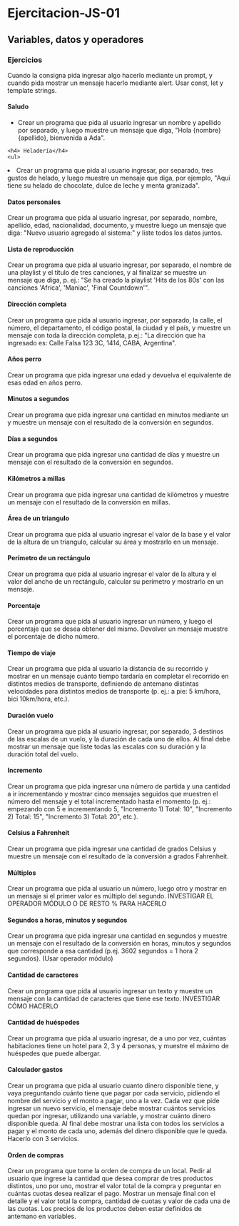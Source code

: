 # Ejercitacion-JS-01
<h2>Variables, datos y operadores</h2>

<h3>Ejercicios</h3>


Cuando la consigna pida ingresar algo hacerlo mediante un prompt, y cuando pida mostrar un mensaje hacerlo mediante alert. Usar const, let y template strings.

<h4>Saludo</h4>

<ul>
<li>Crear un programa que pida al usuario ingresar un nombre y apellido por separado, y luego muestre un mensaje que diga, "Hola {nombre} {apellido}, bienvenida a Ada".</li>
 
</ul>

    <h4> Heladería</h4>
    <ul>
<li>Crear un programa que pida al usuario ingresar, por separado, tres gustos de helado, y luego muestre un mensaje que diga, por ejemplo, "Aquí tiene su helado de chocolate, dulce de leche y menta granizada".</li></ul>
<h4>Datos personales</h4>

Crear un programa que pida al usuario ingresar, por separado, nombre, apellido, edad, nacionalidad, documento, y muestre luego un mensaje que diga: "Nuevo usuario agregado al sistema:" y liste todos los datos juntos.
<h4>Lista de reproducción</h4>

Crear un programa que pida al usuario ingresar, por separado, el nombre de una playlist y el título de tres canciones, y al finalizar se muestre un mensaje que diga, p. ej.: "Se ha creado la playlist 'Hits de los 80s' con las canciones 'Africa', 'Maniac', 'Final Countdown'".
<h4>Dirección completa</h4>

Crear un programa que pida al usuario ingresar, por separado, la calle, el número, el departamento, el código postal, la ciudad y el país, y muestre un mensaje con toda la dirección completa, p.ej.: "La dirección que ha ingresado es: Calle Falsa 123 3C, 1414, CABA, Argentina".
<h4>Años perro</h4>

Crear un programa que pida ingresar una edad y devuelva el equivalente de esas edad en años perro.
<h4>Minutos a segundos</h4>

Crear un programa que pida ingresar una cantidad en minutos mediante un y muestre un mensaje con el resultado de la conversión en segundos.
<h4>Días a segundos</h4>

Crear un programa que pida ingresar una cantidad de días y muestre un mensaje con el resultado de la conversión en segundos.
<h4>Kilómetros a millas</h4>

Crear un programa que pida ingresar una cantidad de kilómetros y muestre un mensaje con el resultado de la conversión en millas.
<h4>Área de un triangulo</h4>

Crear un programa que pida al usuario ingresar el valor de la base y el valor de la altura de un triangulo, calcular su área y mostrarlo en un mensaje.
<h4>Perímetro de un rectángulo</h4>

Crear un programa que pida al usuario ingresar el valor de la altura y el valor del ancho de un rectángulo, calcular su perímetro y mostrarlo en un mensaje.
<h4>Porcentaje</h4>

Crear un programa que pida al usuario ingresar un número, y luego el porcentaje que se desea obtener del mismo. Devolver un mensaje muestre el porcentaje de dicho número.
<h4>Tiempo de viaje</h4>

Crear un programa que pida al usuario la distancia de su recorrido y mostrar en un mensaje cuánto tiempo tardaría en completar el recorrido en distintos medios de transporte, definiendo de antemano distintas velocidades para distintos medios de transporte (p. ej.: a pie: 5 km/hora, bici 10km/hora, etc.).
<h4>Duración vuelo</h4>

Crear un programa que pida al usuario ingresar, por separado, 3 destinos de las escalas de un vuelo, y la duración de cada uno de ellos. Al final debe mostrar un mensaje que liste todas las escalas con su duración y la duración total del vuelo.
<h4>Incremento</h4>

Crear un programa que pida ingresar una número de partida y una cantidad a ir incrementando y mostrar cinco mensajes seguidos que muestren el número del mensaje y el total incrementado hasta el momento (p. ej.: empezando con 5 e incrementando 5, "Incremento 1) Total: 10", "Incremento 2) Total: 15", "Incremento 3) Total: 20", etc.).
<h4>Celsius a Fahrenheit</h4>

Crear un programa que pida ingresar una cantidad de grados Celsius y muestre un mensaje con el resultado de la conversión a grados Fahrenheit.
<h4>Múltiplos</h4>

Crear un programa que pida al usuario un número, luego otro y mostrar en un mensaje si el primer valor es múltiplo del segundo. INVESTIGAR EL OPERADOR MÓDULO O DE RESTO % PARA HACERLO
<h4>Segundos a horas, minutos y segundos</h4>

Crear un programa que pida ingresar una cantidad en segundos y muestre un mensaje con el resultado de la conversión en horas, minutos y segundos que corresponde a esa cantidad (p.ej. 3602 segundos = 1 hora 2 segundos). (Usar operador módulo)
<h4>Cantidad de caracteres</h4>

Crear un programa que pida al usuario ingresar un texto y muestre un mensaje con la cantidad de caracteres que tiene ese texto. INVESTIGAR CÓMO HACERLO
<h4>Cantidad de huéspedes</h4>

Crear un programa que pida al usuario ingresar, de a uno por vez, cuántas habitaciones tiene un hotel para 2, 3 y 4 personas, y muestre el máximo de huéspedes que puede albergar.
<h4>Calculador gastos</h4>

Crear un programa que pida al usuario cuanto dinero disponible tiene, y vaya preguntando cuánto tiene que pagar por cada servicio, pidiendo el nombre del servicio y el monto a pagar, uno a la vez. Cada vez que pide ingresar un nuevo servicio, el mensaje debe mostrar cuántos servicios quedan por ingresar, utilizando una variable, y mostrar cuánto dinero disponible queda. Al final debe mostrar una lista con todos los servicios a pagar y el monto de cada uno, además del dinero disponible que le queda. Hacerlo con 3 servicios.
<h4>Orden de compras</h4>

Crear un programa que tome la orden de compra de un local. Pedir al usuario que ingrese la cantidad que desea comprar de tres productos distintos, uno por uno, mostrar el valor total de la compra y preguntar en cuántas cuotas desea realizar el pago. Mostrar un mensaje final con el detalle y el valor total la compra, cantidad de cuotas y valor de cada una de las cuotas. Los precios de los productos deben estar definidos de antemano en variables.
